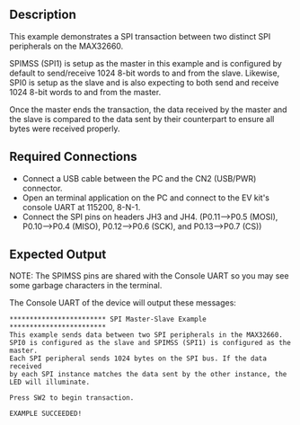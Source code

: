 ## Description
This example demonstrates a SPI transaction between two distinct SPI peripherals on the MAX32660. 

SPIMSS (SPI1) is setup as the master in this example and is configured by default to send/receive 1024 8-bit words to and from the slave. Likewise, SPI0 is setup as the slave and is also expecting to both send and receive 1024 8-bit words to and from the master.

Once the master ends the transaction, the data received by the master and the slave is compared to the data sent by their counterpart to ensure all bytes were received properly.


## Required Connections

-   Connect a USB cable between the PC and the CN2 (USB/PWR) connector.
-   Open an terminal application on the PC and connect to the EV kit's console UART at 115200, 8-N-1.
-   Connect the SPI pins on headers JH3 and JH4. (P0.11-->P0.5 (MOSI), P0.10-->P0.4 (MISO), P0.12-->P0.6 (SCK), and P0.13-->P0.7 (CS))


## Expected Output
NOTE: The SPIMSS pins are shared with the Console UART so you may see some garbage characters in the terminal.

The Console UART of the device will output these messages:

```
************************ SPI Master-Slave Example ************************
This example sends data between two SPI peripherals in the MAX32660.
SPI0 is configured as the slave and SPIMSS (SPI1) is configured as the master.
Each SPI peripheral sends 1024 bytes on the SPI bus. If the data received
by each SPI instance matches the data sent by the other instance, the
LED will illuminate.

Press SW2 to begin transaction.

EXAMPLE SUCCEEDED!
```
